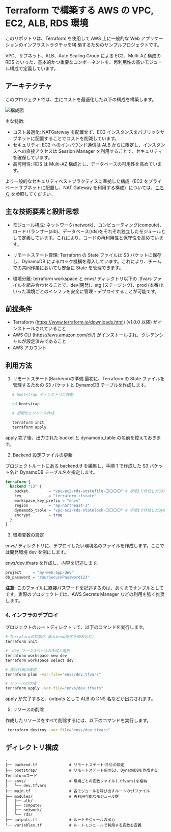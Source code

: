 # Terraform で構築する AWS の VPC, EC2, ALB, RDS 環境

このリポジトリは、Terraform を使用して AWS 上に一般的な Web アプリケーションのインフラストラクチャを構
築するためのサンプルプロジェクトです。

VPC、サブネット、ALB、Auto Scaling Group による EC2、Multi-AZ 構成の RDS といった、基本的かつ重要なコンポーネントを、再利用性の高いモジュール構成で定義しています。

## アーキテクチャ

このプロジェクトでは、主にコストを最適化した以下の構成を構築します。

![構成図](https://qiita-image-store.s3.ap-northeast-1.amazonaws.com/0/3930601/4d45cc9f-2978-4d68-9812-9d856e19d1f1.png)

主な特徴:

- コスト最適化: NATGateway を配置せず、EC2 インスタンスをパブリックサブネットに配置することでコストを削減しています。
- セキュリティ: EC2 へのインバウンド通信は ALB からに限定し、インスタンスへの直接アクセスは Session Manager を利用することで、セキュリティを確保しています。
- 高可用性: RDS は Multi-AZ 構成とし、データベースの可用性を高めています。

より一般的なセキュリティベストプラクティスに準拠した構成（EC2 をプライベートサブネットに配置し、NAT
Gateway を利用する構成）については、[こちら](https://qiita-image-store.s3.ap-northeast-1.amazonaws.com/0/3930601/39c3f685-697b-4e5a-a5e2-7a66375f04a8.png) を参照してください。

## 主な技術要素と設計思想

- モジュール構成:
  ネットワーク(network)、コンピューティング(compute)、ロードバランサー(alb)、データベース(rds)をそれぞれ独立したモジュールとして定義しています。これにより、コードの再利用性と保守性を高めています。

- リモートステート管理:
  Terraform の State ファイルは S3 バケットに保存し、DynamoDB によるロック機構を導入しています。これにより、チームでの共同作業においても安全に State を管理できます。

- 環境分離:
  terraform workspace と envs/ ディレクトリ以下の .tfvars ファイルを組み合わせることで、dev(開発)、stg (ステージング)、prod (本番)といった環境ごとのインフラを安全に管理・デプロイすることが可能です。

## 前提条件

- Terraform (https://www.terraform.io/downloads.html) (v1.0.0 以降) がインストールされていること
- AWS CLI (https://aws.amazon.com/cli/) がインストールされ、クレデンシャルが設定済みであること
- AWS アカウント

## 利用方法

1. リモートステート(Backend)の準備
   最初に、Terraform の State ファイルを管理するための S3 バケットと DynamoDB テーブルを作成します。

```bash
   # bootstrap ディレクトリに移動

   cd bootstrap

   # 初期化とリソース作成

   terraform init
   terraform apply
```

apply 完了後、出力された bucket と dynamodb_table の名前を控えておきます。

2. Backend 設定ファイルの更新

プロジェクトルートにある backend.tf
を編集し、手順 1 で作成した S3 バケット名と DynamoDB テーブル名を指定します。

```hcl:backend.tf
terraform {
  backend "s3" {
    bucket         = "vpc-ec2-rds-statefile-〇〇〇〇" # 手順1で作成したS3バケット名
    key            = "terraform.tfstate"
    workspace_key_prefix = "envs"
    region         = "ap-northeast-1"
    dynamodb_table = "vpc-ec2-rds-statelock-〇〇〇〇" # 手順1で作成したDynamoDBテーブル名
    encrypt        = true
  }
}
```

3. 環境変数の設定

envs/ ディレクトリに、デプロイしたい環境名のファイルを作成します。ここでは開発環境 dev
を例にします。

envs/dev.tfvars を作成し、内容を記述します。

```hcl:envs/dev.tfvars
project     = "my-web-app-dev"
db_password = "YourSecurePassword123"
```

**注意:**
このファイルに直接パスワードを記述するのは、あくまでサンプルとしてです。実際のプロジェクトでは、AWS Secrets Manager などの利用を強く推奨します。

### 4. インフラのデプロイ

プロジェクトのルートディレクトリで、以下のコマンドを実行します。

```bash
# Terraformの初期化（Backend設定を読み込む）
terraform init

# 'dev'ワークスペースの作成と選択
terraform workspace new dev
terraform workspace select dev

# 実行計画の確認
terraform plan -var-file="envs/dev.tfvars"

# リソースの作成
terraform apply -var-file="envs/dev.tfvars"
```

apply が完了すると、outputs として ALB の DNS 名などが出力されます。

5. リソースの削除

作成したリソースをすべて削除するには、以下のコマンドを実行します。

```bash
 terraform destroy -var-file="envs/dev.tfvars"
```

## ディレクトリ構成

    .
    ├── backend.tf              # リモートステート(S3)の設定
    ├── bootstrap/              # リモートステート用のS3, DynamoDBを作成するTerraformコード
    ├── envs/                   # 環境ごとの変数ファイル(.tfvars)を格納
    │   └── dev.tfvars
    ├── main.tf                 # 各モジュールを呼び出すルートのtfファイル
    ├── modules/                # 再利用可能なモジュール群
    │   ├── alb/
    │   ├── compute/
    │   ├── network/
    │   └── rds/
    ├── outputs.tf              # ルートモジュールの出力
    └── variables.tf            # ルートモジュールで利用する変数を定義
